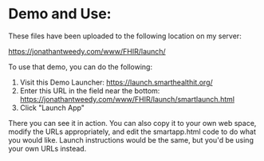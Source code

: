# Demo and Use:

These files have been uploaded to the following location on my server:

https://jonathantweedy.com/www/FHIR/launch/

To use that demo, you can do the following:
1. Visit this Demo Launcher: https://launch.smarthealthit.org/
2. Enter this URL in the field near the bottom:
https://jonathantweedy.com/www/FHIR/launch/smartlaunch.html
3. Click "Launch App"

There you can see it in action. You can also copy it to your own web space, modify the URLs appropriately, and edit the smartapp.html code to do what you would like. Launch instructions would be the same, but you'd be using your own URLs instead.



